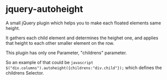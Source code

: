 jquery-autoheight
=================

A small jQuery plugin which helps you to make each floated elements same height.

It gathers each child element and determines the heighet one, and applies that height to each other smaller element on the row.

This plugin has only one Parameter, "childrens" parameter.

So an example of that could be ```javascript $("div.columns").autoheight({childrens:"div.child"});``` which defines
the childrens Selector.
